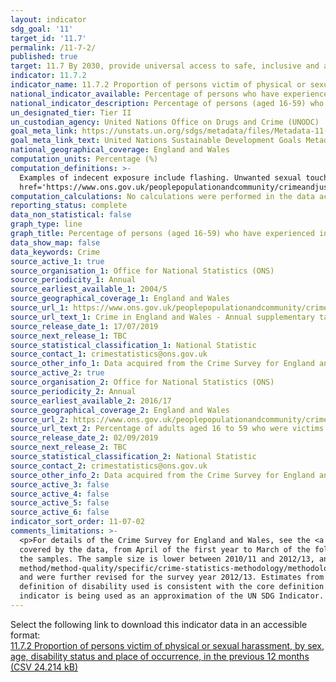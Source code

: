 ```yaml
---
layout: indicator
sdg_goal: '11'
target_id: '11.7'
permalink: /11-7-2/
published: true
target: 11.7 By 2030, provide universal access to safe, inclusive and accessible, green and public spaces, in particular for women and children, older persons and persons with disabilities
indicator: 11.7.2
indicator_name: 11.7.2 Proportion of persons victim of physical or sexual harassment, by sex, age, disability status and place of occurrence, in the previous 12 months
national_indicator_available: Percentage of persons who have experienced indecent exposure or unwanted sexual touching in the previous twelve months
national_indicator_description: Percentage of persons (aged 16-59) who have experienced indecent exposure or unwanted sexual touching in the previous twelve months
un_designated_tier: Tier II
un_custodian_agency: United Nations Office on Drugs and Crime (UNODC)  
goal_meta_link: https://unstats.un.org/sdgs/metadata/files/Metadata-11-07-02.pdf
goal_meta_link_text: United Nations Sustainable Development Goals Metadata (PDF 4.0 MB)
national_geographical_coverage: England and Wales
computation_units: Percentage (%)
computation_definitions: >-
  Examples of indecent exposure include flashing. Unwanted sexual touching is defined as being touched sexually whether it was agreed to or not (for example, groping, touching of breasts or bottom, and kissing). See chapter 5 of the <a
  href='https://www.ons.gov.uk/peoplepopulationandcommunity/crimeandjustice/methodologies/userguidetocrimestatisticsforenglandandwales#offence-types'>user guide</a> for definitions of sexual assault.
computation_calculations: No calculations were performed in the data acquisition of this indicator as appropriate data was readily available in the final format specified by this indicator.
reporting_status: complete
data_non_statistical: false
graph_type: line
graph_title: Percentage of persons (aged 16-59) who have experienced indecent exposure or unwanted sexual touching in the previous twelve months
data_show_map: false
data_keywords: Crime
source_active_1: true
source_organisation_1: Office for National Statistics (ONS)
source_periodicity_1: Annual 
source_earliest_available_1: 2004/5
source_geographical_coverage_1: England and Wales 
source_url_1: https://www.ons.gov.uk/peoplepopulationandcommunity/crimeandjustice/datasets/crimeinenglandandwalesannualsupplementarytables
source_url_text_1: Crime in England and Wales - Annual supplementary tables
source_release_date_1: 17/07/2019
source_next_release_1: TBC
source_statistical_classification_1: National Statistic
source_contact_1: crimestatistics@ons.gov.uk
source_other_info_1: Data acquired from the Crime Survey for England and Wales (tables 41b and 42b).
source_active_2: true
source_organisation_2: Office for National Statistics (ONS)
source_periodicity_2: Annual 
source_earliest_available_2: 2016/17
source_geographical_coverage_2: England and Wales
source_url_2: https://www.ons.gov.uk/peoplepopulationandcommunity/crimeandjustice/adhocs/10458percentageofadultsaged16to59whowerevictimsofsexualassaultincludingattemptsinthelastyearbyselectedpersonalorhouseholdcharacteristicsandsexyearendingmarch2018csew
source_url_text_2: Percentage of adults aged 16 to 59 who were victims of sexual assault (including attempts) in the last year
source_release_date_2: 02/09/2019
source_next_release_2: TBC
source_statistical_classification_2: National Statistic
source_contact_2: crimestatistics@ons.gov.uk
source_other_info_2: Data acquired from the Crime Survey for England and Wales. The 2016/17 data can be found in tables 10 and 11 of the [Sexual offences - appendix tables](https://www.ons.gov.uk/peoplepopulationandcommunity/crimeandjustice/datasets/sexualoffencesappendixtables).
source_active_3: false
source_active_4: false
source_active_5: false
source_active_6: false
indicator_sort_order: 11-07-02
comments_limitations: >-
  <p>For details of the Crime Survey for England and Wales, see the <a href='https://www.ons.gov.uk/peoplepopulationandcommunity/crimeandjustice/methodologies/crimeandjusticemethodology'>user guide to crime statistics for England and Wales.</a></p><p>The year format refers to the two years
  covered by the data, from April of the first year to March of the following year. For example, 2018/19 covers the period of April 2018 to March 2019.</p><p>For further information on the quality of the estimates please refer to the source data which provides the unweighted base sizes of
  the samples. The sample size is lower between 2010/11 and 2012/13, and between 2017/18 and 2018/19 due to use of a split-sample experiment in these years. The methodological note titled <a href='http://webarchive.nationalarchives.gov.uk/20160106010543/http:/www.ons.gov.uk/ons/guide-
  method/method-quality/specific/crime-statistics-methodology/methodological-notes/split-sample-for-intimate-personal-violence-2013-14.pdf'>Split sample for intimate personal violence 2013-14</a> provides further information.</p><p>New questions were introduced into the survey in 2010/11
  and were further revised for the survey year 2012/13. Estimates from 2012/13 onwards are calculated using these new questions. Estimates for earlier years are calculated from the original questions with an adjustment applied to make them comparable to the new questions.</p><p>The
  definition of disability used is consistent with the core definition of disability under the Equality Act 2010. A person is considered to have a disability if they have a long-standing illness, disability or impairment which causes difficulty with day-to-day activities.</p> This
  indicator is being used as an approximation of the UN SDG Indicator. Where possible, we will work to identify or develop UK data to meet the global indicator specification. This indicator has been identified in collaboration with topic experts.
---
```

Select the following link to download this indicator data in an accessible format:<br>[11.7.2 Proportion of persons victim of physical or sexual harassment, by sex, age, disability status and place of occurrence, in the previous 12 months (CSV 24.214 kB)](https://sustainabledevelopment-uk.github.io/sdg-data/data/11-7-2.csv)